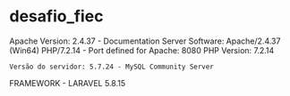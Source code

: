 # desafio_fiec

Apache Version:
    2.4.37  - Documentation
Server Software:
    Apache/2.4.37 (Win64) PHP/7.2.14 - Port defined for Apache: 8080
PHP Version:
    7.2.14 
    
    Versão do servidor: 5.7.24 - MySQL Community Server
    
   FRAMEWORK - LARAVEL 5.8.15 
    

